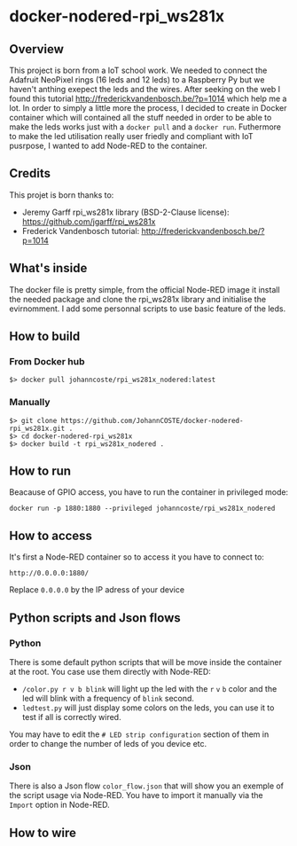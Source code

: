# docker-nodered-rpi_ws281x
## Overview
This project is born from a IoT school work. We needed to connect the Adafruit NeoPixel rings (16 leds and 12 leds) to a Raspberry Py but we haven't anthing exepect the leds and the wires. After seeking on the web I found this tutorial http://frederickvandenbosch.be/?p=1014 which help me a lot. In order to simply a little more the process, I decided to create in Docker container which will contained all the stuff needed in order to be able to make the leds works just with a `docker pull` and a `docker run`. Futhermore to make the led utilisation really user friedly and compliant with IoT pusrpose, I wanted to add Node-RED to the container.

## Credits
This projet is born thanks to:
*  Jeremy Garff rpi_ws281x library (BSD-2-Clause license): https://github.com/jgarff/rpi_ws281x
*  Frederick Vandenbosch tutorial: http://frederickvandenbosch.be/?p=1014

## What's inside
The docker file is pretty simple, from the official Node-RED image it install the needed package and clone the rpi_ws281x library and initialise the evirnomment. I add some personnal scripts to use basic feature of the leds.

## How to build
### From Docker hub
```
$> docker pull johanncoste/rpi_ws281x_nodered:latest
```

### Manually
```
$> git clone https://github.com/JohannCOSTE/docker-nodered-rpi_ws281x.git .
$> cd docker-nodered-rpi_ws281x
$> docker build -t rpi_ws281x_nodered .
```

## How to run
Beacause of GPIO access, you have to run the container in privileged mode:
```
docker run -p 1880:1880 --privileged johanncoste/rpi_ws281x_nodered
```

## How to access
It's first a Node-RED container so to access it you have to connect to:
```
http://0.0.0.0:1880/
```
Replace `0.0.0.0` by the IP adress of your device


## Python scripts and Json flows
### Python
There is some default python scripts that will be move inside the container at the root. You case use them directly with Node-RED:
*  `/color.py r v b blink` will light up the led with the `r` `v` `b` color and the led will blink with a frequency of `blink` second.
*  `ledtest.py` will just display some colors on the leds, you can use it to test if all is correctly wired.

You may have to edit the `# LED strip configuration` section of them in order to change the number of leds of you device etc.

### Json
There is also a Json flow `color_flow.json` that will show you an exemple of the script usage via Node-RED. You have to import it manually via the `Import` option in Node-RED.

## How to wire